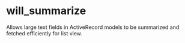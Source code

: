 will_summarize
==============

Allows large text fields in ActiveRecord models to be summarized and fetched efficiently for list view.